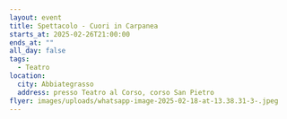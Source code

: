 ```yaml
---
layout: event
title: Spettacolo - Cuori in Carpanea
starts_at: 2025-02-26T21:00:00
ends_at: ""
all_day: false
tags:
  - Teatro
location:
  city: Abbiategrasso
  address: presso Teatro al Corso, corso San Pietro
flyer: images/uploads/whatsapp-image-2025-02-18-at-13.38.31-3-.jpeg
---
```

